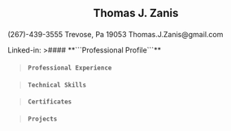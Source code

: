 ## <p align="center"> Thomas J. Zanis</p>
<p align ="left">(267)-439-3555  Trevose, Pa 19053 Thomas.J.Zanis@gmail.com </p>
Linked-in: 
>#### **```Professional Profile```**

>#### **```Professional Experience```**

>#### **```Technical Skills```**

>#### **```Certificates```**

>#### **```Projects```**

